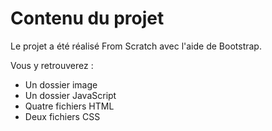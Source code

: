 <h1>Contenu du projet</h1>
<p>Le projet a été réalisé From Scratch avec l'aide de Bootstrap.</p>
<p>Vous y retrouverez :</p>
<ul>
  <li>Un dossier image</li>
  <li>Un dossier JavaScript</li>
  <li>Quatre fichiers HTML</li>
  <li>Deux fichiers CSS</li>
</ul>
